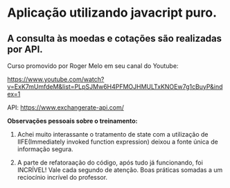 # Aplicação utilizando javacript puro.
## A consulta às moedas e cotações são realizadas por API.

Curso promovido por Roger Melo em seu canal do Youtube:

https://www.youtube.com/watch?v=ExK7mUmfdeM&list=PLpSJMw6H4PFMOJHMULTxKNOEw7g1cBuyP&index=1

API: https://www.exchangerate-api.com/

**Observações pessoais sobre o treinamento:**

1. Achei muito interassante o tratamento de state com a utilização de IIFE(Immediately invoked function expression)
deixou a fonte única de informação segura.

2. A parte de refatoraação do código, após tudo já funcionando, foi INCRÍVEL!
Vale cada segundo de atenção. Boas práticas somadas a um reciocínio incrível do professor.

